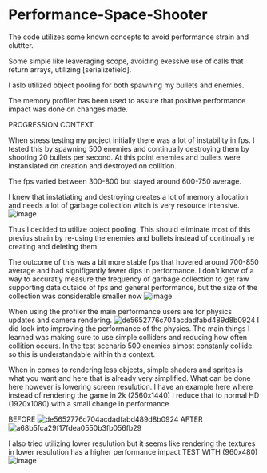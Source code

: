 # Performance-Space-Shooter

The code utilizes some known concepts to avoid performance strain and cluttter.

Some simple like leaveraging scope, avoiding exessive use of calls that return arrays, utilizing [serializefield].

I aslo utilized object pooling for both spawning my bullets and enemies.

The memory profiler has been used to assure that positive performance impact was done on changes made.






PROGRESSION CONTEXT

When stress testing my project initially there was a lot of instability in fps. 
I tested this by spawning 500 enemies and continually destroying them by shooting 20 bullets per second. 
At this point enemies and bullets were instansiated on creation and destroyed on collition.

The fps varied between 300-800 but stayed around 600-750 average.

I knew that instatiating and destroying creates a lot of memory allocation and needs a lot of garbage collection witch is very resource intensive.
![image](https://github.com/Lomnopx/Performance-Space-Shooter/assets/122265254/3e46e1e9-8485-4f96-b8fc-848acae3f997)




Thus I decided to utilize object pooling. This should eliminate most of this previus strain by re-using the enemies and bullets instead of continually re creating and deleting them.

The outcome of this was a bit more stable fps that hovered around 700-850 average and had signifigantly fewer dips in performance. 
I don't know of a way to accuratly measure the frequency of garbage collection to get raw supporting data outside of fps and general performance, but the size of the collection was considerable smaller now
![image](https://github.com/Lomnopx/Performance-Space-Shooter/assets/122265254/8fc7be13-df61-4681-a0fc-d84adf5cf231)

When using the profiler the main performance users are for physics updates and camera rendering. 
![de5652776c704acdadfabd489d8b0924](https://github.com/Lomnopx/Performance-Space-Shooter/assets/122265254/773598f9-bb25-4db2-aadd-5661a42405b4)
I did look into improving the performance of the physics. The main things I learned was making sure to use simple colliders and reducing how often collition occurs.
In the test scenario 500 enemies almost constanly collide so this is understandable within this context.


When in comes to rendering less objects, simple shaders and sprites is what you want and here that is already very simplified. What can be done here however is lowering screen resulution.
I have an example here where instead of rendering the game in 2k (2560x1440) I reduce that to normal HD (1920x1080) with a small change in performance

BEFORE
![de5652776c704acdadfabd489d8b0924](https://github.com/Lomnopx/Performance-Space-Shooter/assets/122265254/773598f9-bb25-4db2-aadd-5661a42405b4)
AFTER
![a68b5fca29f17fdea0550b3fb056fb29](https://github.com/Lomnopx/Performance-Space-Shooter/assets/122265254/eaa9169d-64d3-44d4-85f4-7dba4255170d)

I also tried utilizing lower resulution but it seems like rendering the textures in lower resulution has a higher performance impact
TEST WITH (960x480)
![image](https://github.com/Lomnopx/Performance-Space-Shooter/assets/122265254/9dfeed15-6552-44ef-b9d9-cd4d63b24a2e)
